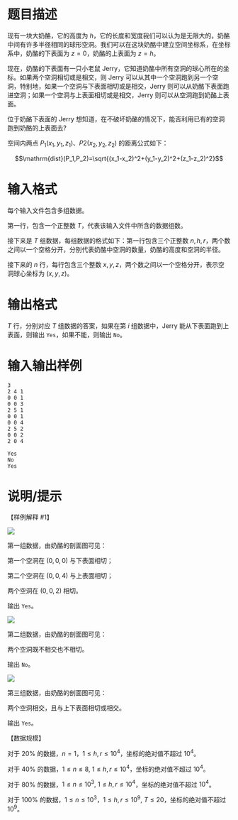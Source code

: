 # 题目描述

现有一块大奶酪，它的高度为 $h$，它的长度和宽度我们可以认为是无限大的，奶酪中间有许多半径相同的球形空洞。我们可以在这块奶酪中建立空间坐标系，在坐标系中，奶酪的下表面为 $z=0$，奶酪的上表面为 $z=h$。

现在，奶酪的下表面有一只小老鼠 Jerry，它知道奶酪中所有空洞的球心所在的坐标。如果两个空洞相切或是相交，则 Jerry 可以从其中一个空洞跑到另一个空洞，特别地，如果一个空洞与下表面相切或是相交，Jerry 则可以从奶酪下表面跑进空洞；如果一个空洞与上表面相切或是相交，Jerry 则可以从空洞跑到奶酪上表面。

位于奶酪下表面的 Jerry 想知道，在不破坏奶酪的情况下，能否利用已有的空洞跑到奶酪的上表面去?

空间内两点 $P_1(x_1,y_1,z_1)$、$P2(x_2,y_2,z_2)$ 的距离公式如下：

$$\mathrm{dist}(P_1,P_2)=\sqrt{(x_1-x_2)^2+(y_1-y_2)^2+(z_1-z_2)^2}$$

# 输入格式

每个输入文件包含多组数据。

第一行，包含一个正整数 $T$，代表该输入文件中所含的数据组数。

接下来是 $T$ 组数据，每组数据的格式如下：第一行包含三个正整数 $n,h,r$，两个数之间以一个空格分开，分别代表奶酪中空洞的数量，奶酪的高度和空洞的半径。

接下来的 $n$ 行，每行包含三个整数 $x,y,z$，两个数之间以一个空格分开，表示空洞球心坐标为 $(x,y,z)$。

# 输出格式

$T$ 行，分别对应 $T$ 组数据的答案，如果在第 $i$ 组数据中，Jerry 能从下表面跑到上表面，则输出 `Yes`，如果不能，则输出 `No`。

# 输入输出样例

```input1
3
2 4 1
0 0 1
0 0 3
2 5 1
0 0 1
0 0 4
2 5 2
0 0 2
2 0 4
```

```output1
Yes
No
Yes
```

# 说明/提示

【样例解释 #1】

![](file://cheese1.jpg)

第一组数据，由奶酪的剖面图可见：

第一个空洞在 $(0,0,0)$ 与下表面相切；

第二个空洞在 $(0,0,4)$ 与上表面相切；

两个空洞在 $(0,0,2)$ 相切。

输出 `Yes`。

![](file://cheese2.jpg)

第二组数据，由奶酪的剖面图可见：

两个空洞既不相交也不相切。

输出 `No`。

![](file://cheese3.jpg)

第三组数据，由奶酪的剖面图可见：

两个空洞相交，且与上下表面相切或相交。

输出 `Yes`。

【数据规模】

对于 $20 \%$ 的数据，$n=1$，$1 \leq h,r \leq {10}^4$，坐标的绝对值不超过 ${10}^4$。

对于 $40 \%$ 的数据，$1 \leq n \leq 8,~1 \leq h,r \leq {10}^4$，坐标的绝对值不超过 ${10}^4$。

对于 $80 \%$ 的数据，$1 \leq n \leq {10}^3,~1 \leq h,r \leq {10}^4$，坐标的绝对值不超过 ${10}^4$。

对于 $100 \%$ 的数据，$1 \leq n \leq {10}^3$，$1 \leq h,r \leq {10}^9,~T \leq 20$，坐标的绝对值不超过 ${10}^9$。

